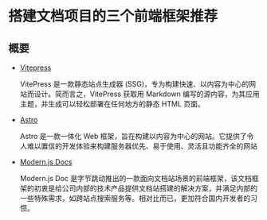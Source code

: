 # 搭建文档项目的三个前端框架推荐

## 概要

- <a href="https://vitepress.dev" target="_blank">Vitepress</a>

  VitePress 是一款静态站点生成器 (SSG)，专为构建快速、以内容为中心的网站而设计。简而言之，VitePress 获取用 Markdown 编写的源内容，为其应用主题，并生成可以轻松部署在任何地方的静态 HTML 页面。

- <a href="https://astro.build" target="_blank">Astro</a>

  Astro 是一款一体化 Web 框架，旨在构建以内容为中心的网站。它提供了令人难以置信的开发体验来构建服务器优先、易于使用、灵活且功能齐全的网站

- <a href="https://modernjs.dev/doc-tools/zh" target="_blank">Modern.js Docs</a>

  Modern.js Doc 是字节跳动推出的一款面向文档站场景的前端框架，该文档框架的初衷是给公司内部的技术产品提供文档站搭建的解决方案，并满足内部的一些特殊需求，如跨站点搜索服务等。相对比而已，更加符合国内开发者的习惯。
